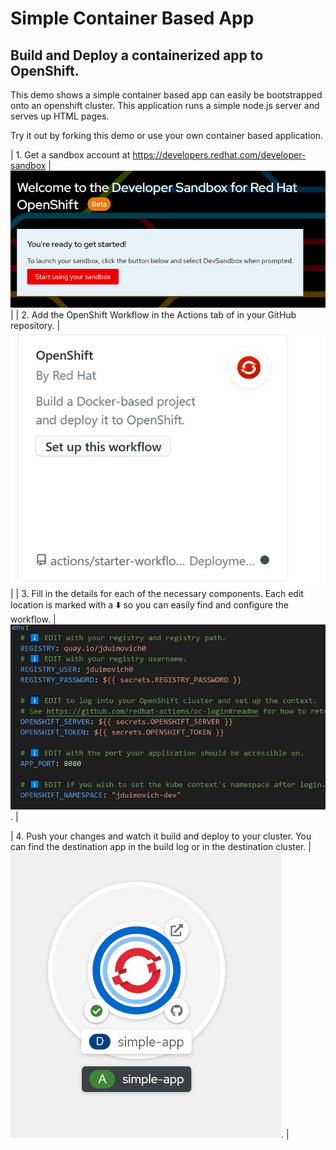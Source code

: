 # Simple Container Based App 

## Build and Deploy a containerized app to OpenShift. 

This demo shows a simple container based app can easily be bootstrapped onto an openshift cluster.
This application runs a simple node.js server and serves up HTML pages. 



Try it out by forking this demo or use your own container based application.
 
  
| 1. Get a sandbox account at https://developers.redhat.com/developer-sandbox      | ![OpenShift Sandbox Account](sandbox.png)       |
| 2. Add the OpenShift Workflow in the Actions tab of in your GitHub repository.   | ![OpenShift Workflow](workflow.png)         |
| 3. Fill in the details for each of the necessary components. Each edit location is marked with  a  ⬇️ so you can easily find and configure the workflow.       | ![destination](editconfig.png).    |

| 4. Push your changes and watch it build and deploy to your cluster.  You can find the destination app in the build log or in the destination cluster. 
  |    ![running](running.png).        |
 

